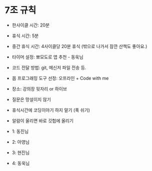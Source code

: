 # 7조 규칙

- 한사이클 시간: 20분
- 휴식 시간: 5분
- 중간 휴식 시간: 4사이클당 20분 휴식 (밖으로 나가서 잠깐 산책도 좋아요.)
- 타이머 설정: 뽀모도로 앱 추천 - 동욱님
- 코드 전달 방법: git, 메신저 파일 전송 등.
- 몹 프로그래밍 도구 선정: 오프라인 + Code with me
- 장소: 강의장 뒷자리 or 하이브 
- 질문은 망설이지 않기
- 휴식시간에 코딩이야기 하지 말기 (푹 쉬기)
- 알람이 울리면 바로 깃헙에 올리기


- 1: 동진님
- 2: 아영님
- 3: 현진님
- 4: 동욱님